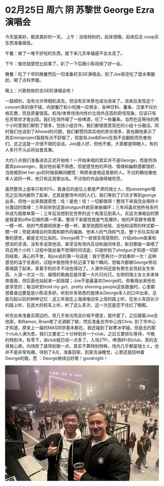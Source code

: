 # 02月25日 周六 阴 苏黎世 George Ezra 演唱会

今天是美妙，极其美妙的一天。
上午：没啥特别的，起床很晚，起床后去 coop买东西准备做饭。

午餐：做了一堆不好吃的东西，接下来几天幸福感不会太高了。

下午：做完就感觉比较累了，趴了一下后跟小陈视频了好一会。

晚餐：吃了个早的晚餐然后一切准备好去GE演唱会。到了Joe家还吃了盘水果酸奶，喝了点科罗娜。

晚上：兴致勃勃的去GE的演唱会啦！

一路顺利，没有允许带相机进去，但没有实体票也成功进来了。进来后发现这个concert真的很不错，内部餐厅和小吃摊一应俱全，各种饮料、薯条、汉堡不仅价格实惠，而且质量很高。机场/体育场场内性价比场外还高的奇怪现象，应该只有在苏黎世才能出现。我们在场外喝了一些啤酒，吃了一些薯条。当然在这等待的两个小时里我们聊到了很多，包括小组合作。我们都很感恩现在的小组十分融洽。同时我们也谈到了Ahmed的问题，我们都赞同其实他的责任很多，我也跟他表示了其实miniproject我就有点不舒服了，但是有Joe和Eleni在我不会翻脸而伤害他们。总之这是一次很不错的谈话，Joe是人好，但他不傻，大家都是明眼人，有的人多行不义必将自食其果。

大约八点我们准备进去正式开始啦！一开始来唱的其实并不是George，而是热场嘉宾passenger。我对他丝毫不熟悉，但是感觉他的声线、情绪和幽默感都很好，当他唱到let her go的时候我瞬间醒悟：啊原来是唱这首歌的人。不过的确也像他本人说的一样，他只有这首歌出名。不过他的作品值得被欣赏。

虽然整场上座率只有90%，我身后的座位上都是严肃的瑞士人，但passenger唱完之后场内都热了起来，尤其是整场中间的人们。我们等到了21点才等到george出来，但他一出来我就感觉：哇！是他！哇！一切都值得！整场下来我完全保持十分激动的情绪：三年前听到这首shotgun并疯狂单曲循环；三年间喜欢他所有系列并成为我歌单第一；三年后没想到在世界的这个角落见到真人。买这次演唱会的票是我拿到offer后做的第一件事。整场下来感觉就是气氛爆炸，他的声音跟专辑里一模一样，他的气质跟视频里一模一样，甚至他圆形地毯、吉他和话筒的样式都一模一样；但是演唱会的氛围和额外的编曲、他本人的气场和气息、整个乐队实际演奏的感觉，都是无可比拟的。George除了一些很言简意赅的、介绍album故事和想法的言语，没有多说其他话，甚至没有场内互动和曲间休息，新旧歌曲一直唱了将近两个小时！过程中我丝毫不觉得时间流逝，只是听到了shotgun才知道一切即将结束，满心的不舍，和joe说的第一句话是：我宁愿再付一次钱重听一次！这种感觉的溢于言表的，过程中我想用手机记录下每个瞬间，但每次都被George带动着唱跳了起来，拿着手机的手不动也得动了。人潮中间还是有男生会背起女生举高、人浪一次又一次、煽情的歌曲总是伴着一大片闪光灯。左侧的瑞士女士本来体体面面，但后面也站起来一起摇摆；Joe不是最喜欢George的，但看得出来他也是享受的；每当听到hold my girl、pretty shinning people这些歌曲时，心里都想着身边要是是小陈该多好。听到许多熟悉的旋律从George本人的口中出来，总能勾起以前的种种记忆：这三年我在上海骑电动车上班的路上听，在坐火车回长沙的路上听、在武大的校车上听，听了这么多次，这一次还是忍不住红了眼眶。

听完出来准备买周边的，但几乎卖光而且价格不便宜，就作罢了。之后跟着Joe去他家，和Ramon, Brian喝了点酒聊了聊，然后准备去市中心找Chris. 到了市中心才知道，原来上一届的MAS同学基本都在，我还碰到了赵寒冰学姐。但是去的那个club人满为患，我们又要走二十分钟到另一个club，之后又要排队等待，今晚的特别冷，有零下，进club就已经一点多了。入场27Fr、啤酒8Fr的club，真的去得我心疼。内场除了装饰别致一点，其实不算特别特殊，场内几乎都是瑞士人，也并不是非常有趣，待到了4点，准备回家。到家洗澡睡觉，心里还是回响着George的歌。愿 ：George继续出好歌！goodnight！


![image](images\\63fbf46651f8b11e5dda5ce4.jpg)




